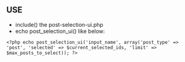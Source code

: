 ## USE ##
* include() the post-selection-ui.php
* echo post_selection_ui() like below:

```
<?php echo post_selection_ui('input_name', array('post_type' => 'post', 'selected' => $current_selected_ids, 'limit' => $max_posts_to_select)); ?>
```
